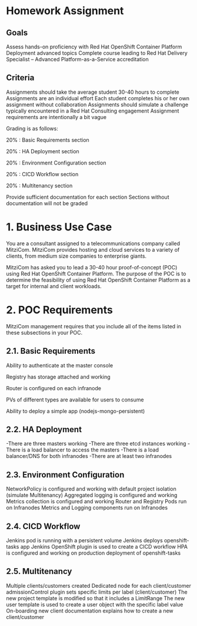 # Homework Assignment
## Goals
Assess hands-on proficiency with Red Hat OpenShift Container Platform Deployment advanced topics
Complete course leading to Red Hat Delivery Specialist – Advanced Platform-as-a-Service accreditation

## Criteria
Assignments should take the average student 30-40 hours to complete
Assignments are an individual effort
Each student completes his or her own assignment without collaboration
Assignments should simulate a challenge typically encountered in a Red Hat Consulting engagement
Assignment requirements are intentionally a bit vague

Grading is as follows:

 20% : Basic Requirements section
 
 20% : HA Deployment section
 
 20% : Environment Configuration section
 
 20% : CICD Workflow section
 
 20% : Multitenancy section

Provide sufficient documentation for each section
Sections without documentation will not be graded

# 1. Business Use Case
You are a consultant assigned to a telecommunications company called MitziCom. MitziCom provides hosting and cloud services to a variety of clients, from medium size companies to enterprise giants.

MitziCom has asked you to lead a 30-40 hour proof-of-concept (POC) using Red Hat OpenShift Container Platform. The purpose of the POC is to determine the feasibility of using Red Hat OpenShift Container Platform as a target for internal and client workloads.

# 2. POC Requirements
MitziCom management requires that you include all of the items listed in these subsections in your POC.

## 2.1. Basic Requirements
Ability to authenticate at the master console

Registry has storage attached and working

Router is configured on each infranode

PVs of different types are available for users to consume

Ability to deploy a simple app (nodejs-mongo-persistent)

## 2.2. HA Deployment
-There are three masters working
-There are three etcd instances working
-There is a load balancer to access the masters
-There is a load balancer/DNS for both infranodes
-There are at least two infranodes

## 2.3. Environment Configuration
NetworkPolicy is configured and working with default project isolation (simulate Multitenancy)
Aggregated logging is configured and working
Metrics collection is configured and working
Router and Registry Pods run on Infranodes
Metrics and Logging components run on Infranodes

## 2.4. CICD Workflow
Jenkins pod is running with a persistent volume
Jenkins deploys openshift-tasks app
Jenkins OpenShift plugin is used to create a CICD workflow
HPA is configured and working on production deployment of openshift-tasks

## 2.5. Multitenancy
Multiple clients/customers created
Dedicated node for each client/customer
admissionControl plugin sets specific limits per label (client/customer)
The new project template is modified so that it includes a LimitRange
The new user template is used to create a user object with the specific label value
On-boarding new client documentation explains how to create a new client/customer
